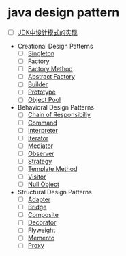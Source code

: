 # java design pattern
+ [ ] [JDK中设计模式的实现](DOC/01.jdk-design-pattern-impl.md)
* Creational Design Patterns
    + [ ] [Singleton](DOC/)
    + [ ] [Factory]()
    + [ ] [Factory Method]()
    + [ ] [Abstract Factory]()
    + [ ] [Builder]()
    + [ ] [Prototype]()
    + [ ] [Object Pool ]()
* Behavioral Design Patterns
    + [ ] [Chain of Responsibiliy]()
    + [ ] [Command ]()
    + [ ] [Interpreter ]()
    + [ ] [Iterator ]()
    + [ ] [Mediator  ]()
    + [ ] [Observer   ]()
    + [ ] [Strategy   ]()
    + [ ] [Template Method    ]()
    + [ ] [Visitor  ]()
    + [ ] [Null Object  ]()
* Structural Design Patterns
    + [ ] [Adapter ]()
    + [ ] [Bridge ]()
    + [ ] [Composite ]()
    + [ ] [Decorator  ]()
    + [ ] [Flyweight   ]()
    + [ ] [Memento   ]()
    + [ ] [Proxy    ]()

